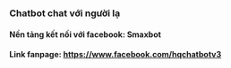 ### Chatbot chat với người lạ

#### Nền tảng kết nối với facebook: Smaxbot

#### Link fanpage: https://www.facebook.com/hqchatbotv3